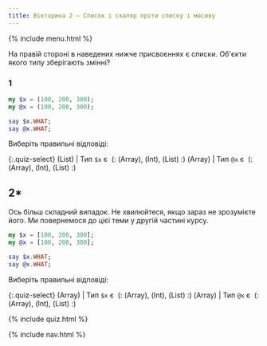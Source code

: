 ```yaml
---
title: Вікторина 2 — Список і скаляр проти списку і масиву
---
```


{% include menu.html %}

На правій стороні в наведених нижче присвоєннях є списки. Об'єкти якого типу зберігають змінні?

### 1

```raku
my $x = (100, 200, 300);
my @x = (100, 200, 300);

say $x.WHAT;
say @x.WHAT;
```

Виберіть правильні відповіді:

{:.quiz-select}
(List) | Тип `$x` є&nbsp; (: (Array), (Int), (List) :)
(Array) | Тип `@x` є&nbsp; (: (Array), (Int), (List) :)

## 2*

Ось більш складний випадок. Не хвилюйтеся, якщо зараз не зрозумієте його. Ми повернемося до цієї теми у другій частині курсу.

```raku
my $x = [100, 200, 300];
my @x = [100, 200, 300];

say $x.WHAT;
say @x.WHAT;
```

Виберіть правильні відповіді:

{:.quiz-select}
(Array) | Тип `$x` є&nbsp; (: (Array), (Int), (List) :)
(Array) | Тип `@x` є&nbsp; (: (Array), (Int), (List) :)

{% include quiz.html %}

{% include nav.html %}